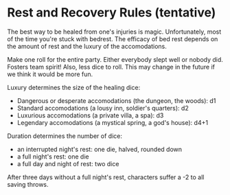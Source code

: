 # Rest and Recovery Rules (tentative)

The best way to be healed from one's injuries is magic.  Unfortunately, most
of the time you're stuck with bedrest.  The efficacy of bed rest depends on
the amount of rest and the luxury of the accomodations.

Make one roll for the entire party.  Either everybody slept well or nobody
did.  Fosters team spirit!  Also, less dice to roll.  This may change in the
future if we think it would be more fun.

Luxury determines the size of the healing dice:

* Dangerous or desperate accomodations (the dungeon, the woods): d1
* Standard accomodations (a lousy inn, soldier's quarters): d2
* Luxurious accomodations (a private villa, a spa): d3
* Legendary accomodations (a mystical spring, a god's house): d4+1

Duration determines the number of dice:

* an interrupted night's rest: one die, halved, rounded down
* a full night's rest: one die
* a full day and night of rest: two dice

After three days without a full night's rest, characters suffer a -2
to all saving throws.

